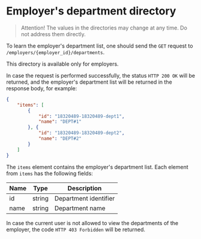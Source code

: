 # Employer's department directory

> Attention! The values in the directories may change at any time. Do not address them directly.

To learn the employer's department list, one should send the `GET` request to
`/employers/{employer_id}/departments`.

This directory is available only for employers.

In case the request is performed successfully, the status `HTTP 200 OK` 
will be returned, and the employer's department list will be returned in
the response body, for example:

```json
{
    "items": [
        {
            "id": "18320489-18320489-dept1",
            "name": "DEPT#1"
        }, {
            "id": "18320489-18320489-dept2",
            "name": "DEPT#2"
        }
    ]
}
```

The `items` element contains the employer's department list.
Each element from `items` has the following fields:

| Name | Type   | Description           |
|------|--------|-----------------------|
| id   | string | Department identifier |
| name | string | Department name       |

In case the current user is not allowed to view the departments of the employer, the code `HTTP 403 Forbidden` will be returned.
